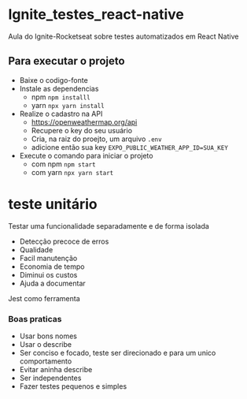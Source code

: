 # Ignite_testes_react-native
Aula do Ignite-Rocketseat sobre testes automatizados em React Native

## Para executar o projeto

 - Baixe o codigo-fonte
 - Instale as dependencias
    - npm `npm installl`
    - yarn `npx yarn install`
 - Realize o cadastro na API
    - https://openweathermap.org/api
    - Recupere o key do seu usuário
    - Cria, na raiz do proejto, um arquivo `.env`
    - adicione então sua key `EXPO_PUBLIC_WEATHER_APP_ID=SUA_KEY`
 - Execute o comando para iniciar o projeto 
    - com npm `npm start`
    - com yarn `npx yarn start`



#  teste unitário
Testar uma funcionalidade separadamente e de forma isolada

- Detecção precoce de erros
- Qualidade 
- Facil manutenção
- Economia de tempo
- Diminui os custos
- Ajuda a documentar

Jest como ferramenta

### Boas praticas

- Usar bons nomes
- Usar o describe
- Ser conciso e focado, teste ser direcionado e para um unico comportamento
- Evitar aninha describe 
- Ser independentes
- Fazer testes pequenos e simples
